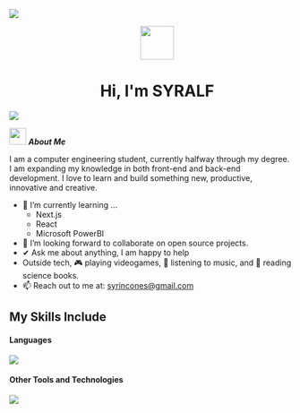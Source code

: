 <!--horizontal divider(gradiant)-->
<img src="https://user-images.githubusercontent.com/73097560/115834477-dbab4500-a447-11eb-908a-139a6edaec5c.gif">
<!--h1 without bottom border-->
<div id="user-content-toc">
  <ul align="center">
    <summary>
      <img src="https://cdn3.emoji.gg/emojis/81465-catwaving.gif" width="60px" height="60px">
      <h1><b>Hi, I'm SYRALF</b></h1>
    </summary>
  </ul>
</div>
<img src="https://user-images.githubusercontent.com/73097560/115834477-dbab4500-a447-11eb-908a-139a6edaec5c.gif">
<!--------------------------------------------------------------------------------------------------------------------------------->

<!-- About Me -->
<img src="https://cdn3.emoji.gg/emojis/23907-rollingcat.gif" width="30px" height="30px">&nbsp;***About Me***

I am a computer engineering student, currently halfway through my degree. I am expanding my knowledge in both front-end and back-end development. I love to learn and build something new, productive, innovative and creative.
- 🌱 I’m currently learning ...
  - Next.js
  - React 
  - Microsoft PowerBI
- 👯 I’m looking forward to collaborate on open source projects.
- ✔ Ask me about anything, I am happy to help<br>
- Outside tech, 🎮 playing videogames, 🎵 listening to music, and 📖 reading science books.
- 📫 Reach out to me at: <a href="syrincones@gmail.com">syrincones@gmail.com</a>
<!--------------------------------------------------------------------------------------------------------------------------------->

<!--tech stack icons-->
## My Skills Include

<h4> Languages </h4>
<p>
  <a href="https://skillicons.dev">
    <img src="https://skillicons.dev/icons?i=html,css,js,java,py,ts,dart&perline=14" />
  </a>
</p>
<h4> Other Tools and Technologies </h4>
<p>
  <a href="https://skillicons.dev">
    <img src="https://skillicons.dev/icons?i=flutter,gcp,mongodb,mysql,nodejs,nextjs,tailwind,vscode,visualstudio,unity&perline=14" />
  </a>
</p>
<!--------------------------------------------------------------------------------------------------------------------------------->



